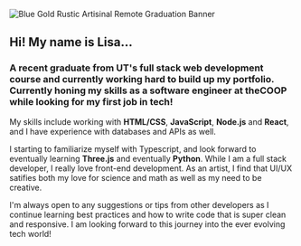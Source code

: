 ![Blue Gold Rustic Artisinal Remote Graduation Banner](https://user-images.githubusercontent.com/69644797/136615642-623f6a6f-64f3-4557-89f5-0aec2f8a7ab9.jpg)


## Hi! My name is Lisa...

### A recent graduate from UT's full stack web development course and currently working hard to build up my portfolio. Currently honing my skills as a software engineer at theCOOP while looking for my first job in tech!

My skills include working with **HTML/CSS**, **JavaScript**, **Node.js** and **React**, and I have experience with databases and APIs as well. 

I starting to familiarize myself with Typescript, and look forward to eventually learning **Three.js** and eventually **Python**. While I am a full stack developer, I really love front-end development. As an artist, I find that UI/UX satifies both my love for science and math as well as my need to be creative.

I'm always open to any suggestions or tips from other developers as I continue learning best practices and how to write code that is super clean and responsive. I am looking forward to this journey into the ever evolving tech world!

